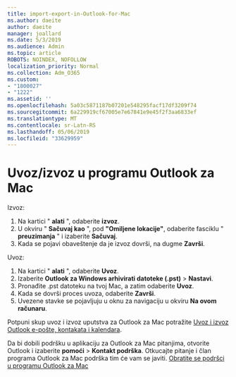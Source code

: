 ```yaml
---
title: import-export-in-Outlook-for-Mac
ms.author: daeite
author: daeite
manager: joallard
ms.date: 5/3/2019
ms.audience: Admin
ms.topic: article
ROBOTS: NOINDEX, NOFOLLOW
localization_priority: Normal
ms.collection: Adm_O365
ms.custom:
- "1800027"
- "1222"
ms.assetid: ''
ms.openlocfilehash: 5a03c5871187b07201e548295facf17df3209f74
ms.sourcegitcommit: 6a229919cf67005e7e67841e9e45f2f3aa6833ef
ms.translationtype: MT
ms.contentlocale: sr-Latn-RS
ms.lasthandoff: 05/06/2019
ms.locfileid: "33629959"
---
```

# <a name="importexport-in-outlook-for-mac"></a>Uvoz/izvoz u programu Outlook za Mac 

Izvoz:
1. Na kartici " **alati** ", odaberite **izvoz**.
2. U okviru " **Sačuvaj kao** ", pod **"Omiljene lokacije"**, odaberite fasciklu " **preuzimanja** " i izaberite **Sačuvaj**.
3. Kada se pojavi obaveštenje da je izvoz dovrši, na dugme **Završi**.

Uvoz:
1. Na kartici " **alati** ", odaberite **Uvoz**.
2. Izaberite **Outlook za Windows arhivirati datoteke (.pst)** > **Nastavi**.
3. Pronađite .pst datoteku na tvoj Mac, a zatim odaberite **Uvoz**.
4. Kada se dovrši proces uvoza, odaberite **Završi**.
5. Uvezene stavke se pojavljuju u oknu za navigaciju u okviru **Na ovom računaru**.

Potpuni skup uvoz i izvoz uputstva za Outlook za Mac potražite [Uvoz i izvoz Outlook e-pošte, kontakata i kalendara](https://support.office.com/article/92577192-3881-4502-b79d-c3bbada6c8ef#ID0EAACAAA=Mac). 

Da bi dobili podršku u aplikaciju za Outlook za Mac pitanjima, otvorite Outlook i izaberite **pomoći** > **Kontakt podrška**. Otkucajte pitanje i član programa Outlook za Mac podrška tim će vam se javiti. [Obratite se podršci u programu Outlook za Mac](https://go.microsoft.com/fwlink/?linkid=2002400&clcid=0x409)